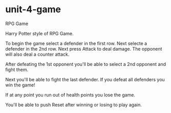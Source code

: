 # unit-4-game
RPG Game

Harry Potter style of RPG Game. 

To begin the game select a defender in the first row.
Next selecte a defender in the 2nd row. 
Next press Attack to deal damage. The opponent will also deal a counter attack. 

After defeating the 1st opponent you'll be able to select a 2nd opponent and fight them.

Next you'll be able to fight the last defender. If you defeat all defenders you win the game!

If at any point you run out of health points you lose the game.

You'll be able to push Reset after winning or losing to play again. 